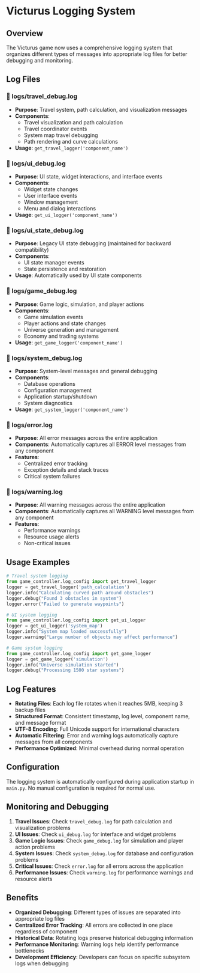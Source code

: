 # Victurus Logging System

## Overview
The Victurus game now uses a comprehensive logging system that organizes different types of messages into appropriate log files for better debugging and monitoring.

## Log Files

### 📁 logs/travel_debug.log
- **Purpose**: Travel system, path calculation, and visualization messages
- **Components**: 
  - Travel visualization and path calculation
  - Travel coordinator events
  - System map travel debugging
  - Path rendering and curve calculations
- **Usage**: `get_travel_logger('component_name')`

### 📁 logs/ui_debug.log  
- **Purpose**: UI state, widget interactions, and interface events
- **Components**: 
  - Widget state changes
  - User interface events
  - Window management
  - Menu and dialog interactions
- **Usage**: `get_ui_logger('component_name')`

### 📁 logs/ui_state_debug.log
- **Purpose**: Legacy UI state debugging (maintained for backward compatibility)
- **Components**: 
  - UI state manager events
  - State persistence and restoration
- **Usage**: Automatically used by UI state components

### 📁 logs/game_debug.log
- **Purpose**: Game logic, simulation, and player actions
- **Components**: 
  - Game simulation events
  - Player actions and state changes
  - Universe generation and management
  - Economy and trading systems
- **Usage**: `get_game_logger('component_name')`

### 📁 logs/system_debug.log
- **Purpose**: System-level messages and general debugging
- **Components**: 
  - Database operations
  - Configuration management
  - Application startup/shutdown
  - System diagnostics
- **Usage**: `get_system_logger('component_name')`

### 📁 logs/error.log
- **Purpose**: All error messages across the entire application
- **Components**: Automatically captures all ERROR level messages from any component
- **Features**: 
  - Centralized error tracking
  - Exception details and stack traces
  - Critical system failures

### 📁 logs/warning.log
- **Purpose**: All warning messages across the entire application
- **Components**: Automatically captures all WARNING level messages from any component
- **Features**: 
  - Performance warnings
  - Resource usage alerts
  - Non-critical issues

## Usage Examples

```python
# Travel system logging
from game_controller.log_config import get_travel_logger
logger = get_travel_logger('path_calculation')
logger.info("Calculating curved path around obstacles")
logger.debug("Found 3 obstacles in system")
logger.error("Failed to generate waypoints")

# UI system logging
from game_controller.log_config import get_ui_logger
logger = get_ui_logger('system_map')
logger.info("System map loaded successfully")
logger.warning("Large number of objects may affect performance")

# Game system logging
from game_controller.log_config import get_game_logger
logger = get_game_logger('simulation')
logger.info("Universe simulation started")
logger.debug("Processing 1500 star systems")
```

## Log Features

- **Rotating Files**: Each log file rotates when it reaches 5MB, keeping 3 backup files
- **Structured Format**: Consistent timestamp, log level, component name, and message format
- **UTF-8 Encoding**: Full Unicode support for international characters
- **Automatic Filtering**: Error and warning logs automatically capture messages from all components
- **Performance Optimized**: Minimal overhead during normal operation

## Configuration

The logging system is automatically configured during application startup in `main.py`. No manual configuration is required for normal use.

## Monitoring and Debugging

1. **Travel Issues**: Check `travel_debug.log` for path calculation and visualization problems
2. **UI Issues**: Check `ui_debug.log` for interface and widget problems  
3. **Game Logic Issues**: Check `game_debug.log` for simulation and player action problems
4. **System Issues**: Check `system_debug.log` for database and configuration problems
5. **Critical Issues**: Check `error.log` for all errors across the application
6. **Performance Issues**: Check `warning.log` for performance warnings and resource alerts

## Benefits

- **Organized Debugging**: Different types of issues are separated into appropriate log files
- **Centralized Error Tracking**: All errors are collected in one place regardless of component
- **Historical Data**: Rotating logs preserve historical debugging information
- **Performance Monitoring**: Warning logs help identify performance bottlenecks
- **Development Efficiency**: Developers can focus on specific subsystem logs when debugging

